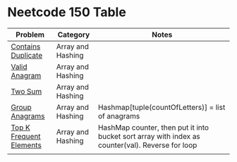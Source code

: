 # Neetcode 150 Table
| Problem                                                                 | Category          | Notes                                                                                            |
| ----------------------------------------------------------------------- | ----------------- | ------------------------------------------------------------------------------------------------ |
| [Contains Duplicate](Array-and-Hashing/contains-duplicate.md)           | Array and Hashing |                                                                                                  |
| [Valid Anagram](Array-and-Hashing/valid-anagram.md)                     | Array and Hashing |                                                                                                  |
| [Two Sum](Array-and-Hashing/two-sum.md)                                 | Array and Hashing |                                                                                                  |
| [Group Anagrams](Array-and-Hashing/group-anagrams.md)                   | Array and Hashing | Hashmap[tuple(countOfLetters)] = list of anagrams                                                |
| [Top K Frequent Elements](Array-and-Hashing/top-k-frequent-elements.md) | Array and Hashing | HashMap counter, then put it into bucket sort array with index as counter(val). Reverse for loop |
|                                                                         |                   |                                                                                                  |
